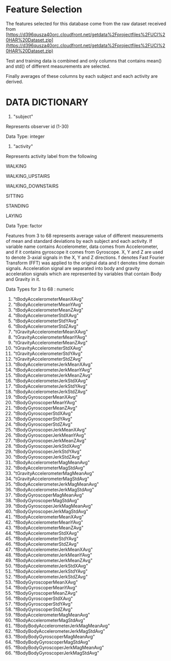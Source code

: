 # Feature Selection 

The features selected for this database come from the raw dataset received from [https://d396qusza40orc.cloudfront.net/getdata%2Fprojectfiles%2FUCI%20HAR%20Dataset.zip](https://d396qusza40orc.cloudfront.net/getdata%2Fprojectfiles%2FUCI%20HAR%20Dataset.zip)

Test and training data is combined and only columns that contains mean() and std() of different measurements are selected.

Finally averages of these columns by each subject and each activity are derived.

# DATA DICTIONARY

1. "subject" 

Represents observer id (1-30)

Data Type: integer

1. "activity" 


Represents activity label from the following

WALKING

WALKING\_UPSTAIRS

WALKING\_DOWNSTAIRS

SITTING

STANDING

LAYING

Data Type: factor



Features from 3 to 68 represents average value of different measurements of mean and standard deviations by each subject and each activity. If variable name contains Accelerometer, data comes from Accelerometer, and if it contains gyroscope it comes from Gyroscope. X, Y and Z are used to denote 3-axial signals in the X, Y and Z directions. f denotes Fast Fourier Transform (FFT) was applied to the original data and t denotes time domain signals. Acceleration signal are separated into body and gravity acceleration signals which are represented by variables that contain Body and Gravity in it.

Data Types for 3 to 68 : numeric

1. "tBodyAccelerometerMeanXAvg" 
2. "tBodyAccelerometerMeanYAvg" 
3. "tBodyAccelerometerMeanZAvg" 
4. "tBodyAccelerometerStdXAvg" 
5. "tBodyAccelerometerStdYAvg" 
6. "tBodyAccelerometerStdZAvg" 
7. "tGravityAccelerometerMeanXAvg" 
8. "tGravityAccelerometerMeanYAvg" 
9. "tGravityAccelerometerMeanZAvg" 
10. "tGravityAccelerometerStdXAvg" 
11. "tGravityAccelerometerStdYAvg" 
12. "tGravityAccelerometerStdZAvg" 
13. "tBodyAccelerometerJerkMeanXAvg" 
14. "tBodyAccelerometerJerkMeanYAvg" 
15. "tBodyAccelerometerJerkMeanZAvg" 
16. "tBodyAccelerometerJerkStdXAvg" 
17. "tBodyAccelerometerJerkStdYAvg" 
18. "tBodyAccelerometerJerkStdZAvg" 
19. "tBodyGyroscoperMeanXAvg" 
20. "tBodyGyroscoperMeanYAvg" 
21. "tBodyGyroscoperMeanZAvg" 
22. "tBodyGyroscoperStdXAvg" 
23. "tBodyGyroscoperStdYAvg" 
24. "tBodyGyroscoperStdZAvg" 
25. "tBodyGyroscoperJerkMeanXAvg" 
26. "tBodyGyroscoperJerkMeanYAvg" 
27. "tBodyGyroscoperJerkMeanZAvg" 
28. "tBodyGyroscoperJerkStdXAvg" 
29. "tBodyGyroscoperJerkStdYAvg" 
30. "tBodyGyroscoperJerkStdZAvg" 
31. "tBodyAccelerometerMagMeanAvg" 
32. "tBodyAccelerometerMagStdAvg" 
33. "tGravityAccelerometerMagMeanAvg" 
34. "tGravityAccelerometerMagStdAvg" 
35. "tBodyAccelerometerJerkMagMeanAvg" 
36. "tBodyAccelerometerJerkMagStdAvg" 
37. "tBodyGyroscoperMagMeanAvg" 
38. "tBodyGyroscoperMagStdAvg" 
39. "tBodyGyroscoperJerkMagMeanAvg" 
40. "tBodyGyroscoperJerkMagStdAvg" 
41. "fBodyAccelerometerMeanXAvg" 
42. "fBodyAccelerometerMeanYAvg" 
43. "fBodyAccelerometerMeanZAvg" 
44. "fBodyAccelerometerStdXAvg" 
45. "fBodyAccelerometerStdYAvg" 
46. "fBodyAccelerometerStdZAvg" 
47. "fBodyAccelerometerJerkMeanXAvg" 
48. "fBodyAccelerometerJerkMeanYAvg" 
49. "fBodyAccelerometerJerkMeanZAvg" 
50. "fBodyAccelerometerJerkStdXAvg" 
51. "fBodyAccelerometerJerkStdYAvg" 
52. "fBodyAccelerometerJerkStdZAvg" 
53. "fBodyGyroscoperMeanXAvg" 
54. "fBodyGyroscoperMeanYAvg" 
55. "fBodyGyroscoperMeanZAvg" 
56. "fBodyGyroscoperStdXAvg" 
57. "fBodyGyroscoperStdYAvg" 
58. "fBodyGyroscoperStdZAvg" 
59. "fBodyAccelerometerMagMeanAvg" 
60. "fBodyAccelerometerMagStdAvg" 
61. "fBodyBodyAccelerometerJerkMagMeanAvg" 
62. "fBodyBodyAccelerometerJerkMagStdAvg" 
63. "fBodyBodyGyroscoperMagMeanAvg" 
64. "fBodyBodyGyroscoperMagStdAvg" 
65. "fBodyBodyGyroscoperJerkMagMeanAvg" 
66. "fBodyBodyGyroscoperJerkMagStdAvg"